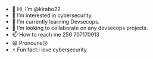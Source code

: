 - 👋 Hi, I’m @kirabo22
- 👀 I’m interested in cybersecurity.
- 🌱 I’m currently learning Devsecops.
- 💞️ I’m looking to collaborate on any devsecops projects.
- 📫 How to reach me 256 707170913
- 😄 Pronouns😲
- ⚡ Fun fact:i love cybersecurity

<!---
kirabo22/kirabo22 is a ✨ special ✨ repository because its `README.md` (this file) appears on your GitHub profile.
You can click the Preview link to take a look at your changes.
--->
